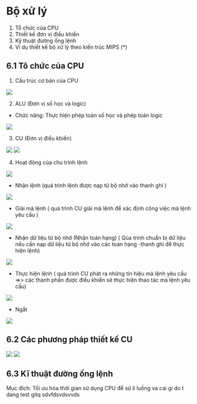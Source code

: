 # Bộ xử lý

1. Tổ chức của CPU
2. Thiết kế đơn vị điều khiển
3. Kỹ thuật đường ống lệnh
4. Ví dụ thiết kế bộ xử lý theo kiến trúc MIPS (*)

## 6.1 Tô chức của CPU 

1. Cấu trúc cơ bản của CPU

<img src = "https://i.imgur.com/s4Pp2qo.png" >

2. ALU (Đơn vị số học và logic)
  * Chức năng: Thực hiện phép toán số học và phép toán logic 
<img src = "https://i.imgur.com/NM30pgA.png">

3. CU (Đơn vị điều khiển) 

<img src = "https://i.imgur.com/jEi9fLI.png">

<img src = "https://i.imgur.com/7ymcQOm.png">

4. Hoạt động của chu trình lệnh

<img src = "https://i.imgur.com/dzausv7.png">

* Nhận lệnh (quá trình lệnh được nạp từ bộ nhớ vào thanh ghi )
<img src = "https://i.imgur.com/LT4pBz9.png">

* Giải mã lệnh ( quá trình CU giải mã lệnh để xác định công việc mà lệnh yêu cầu )
<img src = "https://i.imgur.com/k9SNw4V.png">

* Nhận dữ liệu từ bộ nhớ (Nhận toán hạng) ( Qúa trình chuẩn bị dữ liệu nếu cần nạp dữ liệu từ bộ nhớ vào các toán hạng -thanh ghi để thực hiện lệnh)

<img src = "https://i.imgur.com/vb6LPv2.png">

* Thực hiện lệnh ( quá trình CU phát ra những tín hiệu mà lệnh yêu cầu =>> các thành phần được điều khiển sẽ thực hiện thao tác mà lệnh yêu cầu)
<img src = "https://i.imgur.com/fl6k3aT.png">

* Ngắt 
<img src = "https://i.imgur.com/mqOPrCq.png">

## 6.2 Các phương pháp thiết kế CU

<img src = "https://i.imgur.com/ZCB703T.png">

<img src = "https://i.imgur.com/zPen5p1.png">

## 6.3 Kĩ thuật đường ống lệnh
Mục đích: Tối ưu hóa thời gian sử dụng CPU để sử lí luồng va cai gi do t dang test gitq sdvfdsvdsvvds